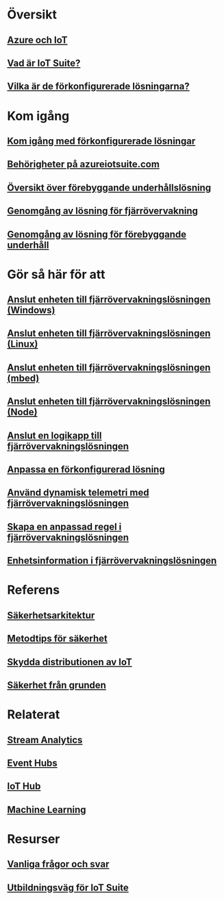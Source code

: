 # Översikt
## [Azure och IoT](iot-suite-what-is-azure-iot.md)
## [Vad är IoT Suite?](iot-suite-overview.md)
## [Vilka är de förkonfigurerade lösningarna?](iot-suite-what-are-preconfigured-solutions.md)


# Kom igång
## [Kom igång med förkonfigurerade lösningar](iot-suite-getstarted-preconfigured-solutions.md)
## [Behörigheter på azureiotsuite.com](iot-suite-permissions.md)
## [Översikt över förebyggande underhållslösning](iot-suite-predictive-overview.md)
## [Genomgång av lösning för fjärrövervakning](iot-suite-remote-monitoring-sample-walkthrough.md)
## [Genomgång av lösning för förebyggande underhåll](iot-suite-predictive-walkthrough.md)

# Gör så här för att
## [Anslut enheten till fjärrövervakningslösningen (Windows)](iot-suite-connecting-devices.md)
## [Anslut enheten till fjärrövervakningslösningen (Linux)](iot-suite-connecting-devices-linux.md)
## [Anslut enheten till fjärrövervakningslösningen (mbed)](iot-suite-connecting-devices-mbed.md)
## [Anslut enheten till fjärrövervakningslösningen (Node)](iot-suite-connecting-devices-node.md)
## [Anslut en logikapp till fjärrövervakningslösningen](iot-suite-logic-apps-tutorial.md)
## [Anpassa en förkonfigurerad lösning](iot-suite-guidance-on-customizing-preconfigured-solutions.md)
## [Använd dynamisk telemetri med fjärrövervakningslösningen](iot-suite-dynamic-telemetry.md)
## [Skapa en anpassad regel i fjärrövervakningslösningen](iot-suite-custom-rule.md)
## [Enhetsinformation i fjärrövervakningslösningen](iot-suite-remote-monitoring-device-info.md)

# Referens
## [Säkerhetsarkitektur](iot-security-architecture.md)
## [Metodtips för säkerhet](iot-security-best-practices.md)
## [Skydda distributionen av IoT](iot-suite-security-deployment.md)
## [Säkerhet från grunden](securing-iot-ground-up.md)

# Relaterat
## [Stream Analytics](/azure/stream-analytics/)
## [Event Hubs](/azure/event-hubs/)
## [IoT Hub](/azure/iot-hub/)
## [Machine Learning](/azure/machine-learning/)

# Resurser
## [Vanliga frågor och svar](iot-suite-faq.md)
## [Utbildningsväg för IoT Suite](https://azure.microsoft.com/documentation/learning-paths/iot-suite/)






<!--HONumber=Jan17_HO3-->


